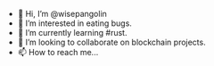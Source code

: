 - 👋 Hi, I’m @wisepangolin
- 👀 I’m interested in eating bugs.
- 🌱 I’m currently learning #rust.
- 💞️ I’m looking to collaborate on blockchain projects.
- 📫 How to reach me...

<!---
wisepangolin/wisepangolin is a ✨ special ✨ repository because its `README.md` (this file) appears on your GitHub profile.
You can click the Preview link to take a look at your changes.
--->
